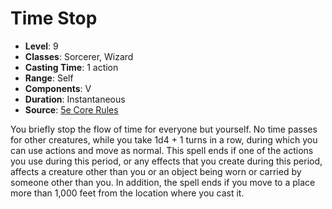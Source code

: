 # Time Stop

- **Level**: 9
- **Classes**: Sorcerer, Wizard
- **Casting Time**: 1 action
- **Range**: Self
- **Components**: V
- **Duration**: Instantaneous
- **Source**: [5e Core Rules](http://dnd.wizards.com/articles/features/systems-reference-document-srd)

You briefly stop the flow of time for everyone but yourself. No time passes for other creatures, while you take 1d4 + 1 turns in a row, during which you can use actions and move as normal. This spell ends if one of the actions you use during this period, or any effects that you create during this period, affects a creature other than you or an object being worn or carried by someone other than you. In addition, the spell ends if you move to a place more than 1,000 feet from the location where you cast it.

